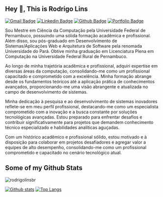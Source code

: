 ## Hey 👋, This is Rodrigo Lins
[![Gmail Badge](https://img.shields.io/badge/-rodrigolinsbr@gmail.com-c14438?style=flat&logo=Gmail&logoColor=white&link=mailto:rodrigolinsbr@gmail.com)](mailto:rodrigolinsbr@gmail.com) 
[![Linkedin Badge](https://img.shields.io/badge/-rodrigolinsbr?style=flat&logo=Linkedin&logoColor=white&link=https://www.linkedin.com/in/rodrigocavalcanti-lins-30337543/)](https://www.linkedin.com/in/rodrigolinsbr/) [![Github Badge](https://img.shields.io/badge/-rodrigolinsbr-grey?style=flat&logo=github&logoColor=white&link=https://github.com/rodrigolinsbr/)](https://www.github.com/rodrigolinsbr/) [![Portfolio Badge](https://img.shields.io/badge/portfolio-web-blue?style=flat&link=rodrigolinsbr@gihub.io/)](rodrigolinsbr@gihub.io/) <p align='left'>Sou Mestre em Ciência da Computação pela Universidade Federal de Pernambuco, possuindo uma sólida formação acadêmica e profissional. Além disso, sou pós-graduado em Desenvolvimento de Sistemas/Aplicações Web e Arquitetura de Software pela renomada Universidade do Pará. Obtive minha graduação em Licenciatura Plena em Computação na Universidade Federal Rural de Pernambuco.

Ao longo de minha trajetória acadêmica e profissional, adquiri expertise em diversas áreas da computação, consolidando-me como um profissional capacitado e comprometido com a excelência. Minha formação abrange desde os fundamentos teóricos até a aplicação prática de conhecimentos avançados, proporcionando-me uma visão abrangente e atualizada no campo de desenvolvimento de sistemas.

Minha dedicação à pesquisa e ao desenvolvimento de sistemas inovadores reflete-se em meu perfil profissional, destacando-me como um especialista comprometido com a inovação e a busca constante por soluções tecnológicas avançadas. Estou preparado para enfrentar desafios e contribuir significativamente para projetos que demandem conhecimento técnico especializado e habilidades analíticas aguçadas.

Com um histórico acadêmico e profissional sólido, estou motivado e à disposição para colaborar em projetos desafiadores e agregar valor a equipes de alto desempenho, consolidando-me como um profissional comprometido e capacitado no cenário tecnológico atual.</p>
## Some of my Github Stats
<p align=left> <img src=https://komarev.com/ghpvc/?username=rodrigolinsbr alt=rodrigolinsbr /> </p>

[![Github stats](https://github-readme-stats.vercel.app/api?username=rodrigolinsbr&show_icons=true&include_all_commits=true)](https://github.com/rodrigolinsbr/github-readme-stats)
[![Top Langs](https://github-readme-stats.vercel.app/api/top-langs/?username=rodrigolinsbr&layout=compact)](https://github.com/rodrigolinsbr/github-readme-stats)

